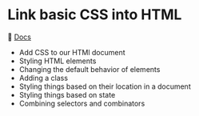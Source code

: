 # Link basic CSS into HTML

🔗 [Docs](https://developer.mozilla.org/en-US/docs/Learn/CSS/First_steps/Getting_started)
- Add CSS to our HTMl document
- Styling HTML elements
- Changing the default behavior of elements
- Adding a class
- Styling things based on their location in a document
- Styling things based on state
- Combining selectors and combinators
